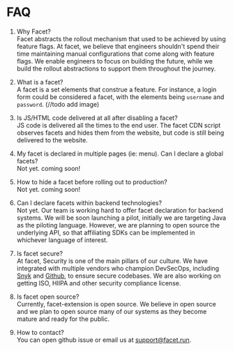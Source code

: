 # FAQ

1. Why Facet?<br/>
   Facet abstracts the rollout mechanism that used to be achieved by using feature flags. At facet, we believe that engineers shouldn't spend their time maintaining manual configurations that come along with feature flags. We enable engineers to focus on building the future, while we build the rollout abstractions to support them throughout the journey.

2. What is a facet? <br/>
   A facet is a set elements that construe a feature. For instance, a login form could be considered a facet, with the elements being `username` and `password`.
   (//todo add image)

3. Is JS/HTML code delivered at all after disabling a facet?<br/>
   JS code is delivered all the times to the end user. The facet CDN script observes facets and hides them from the website, but code is still being delivered to the website.

4. My facet is declared in multiple pages (ie: menu). Can I declare a global facets?<br/>
   Not yet. coming soon!

5. How to hide a facet before rolling out to production?<br/>
   Not yet. coming soon!

6. Can I declare facets within backend technologies? <br/>
   Not yet. Our team is working hard to offer facet declaration for backend systems. We will be soon launching a pilot, initially we are targeting Java as the piloting language. However, we are planning to open source the underlying API, so that affiliating SDKs can be implemented in whichever language of interest.

7. Is facet secure? <br/>
   At facet, Security is one of the main pillars of our culture. We have integrated with multiple vendors who champion DevSecOps, including [Snyk](https://snyk.io/) and [Github](https://github.com/dependabot), to ensure secure codebases. We are also working on getting ISO, HIIPA and other security compliance license.

8. Is facet open source? <br/>
   Currently, facet-extension is open source. We believe in open source and we plan to open source many of our systems as they become mature and ready for the public.

9. How to contact? <br/>
   You can open github issue or email us at support@facet.run.
